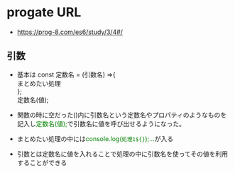 # progate URL

- https://prog-8.com/es6/study/3/4#/

## 引数

- 基本は const 定数名 = (引数名) =>{<br>まとめたい処理<br>};<br>定数名(値);

- 関数の時に空だった()内に引数名という定数名やプロパティのようなものを記入し<font color="green">定数名(値);</font>で引数名に値を呼び出せるようになった。

- まとめたい処理の中には<font color="green">console.log(`処理1${}`);…</font>が入る

- 引数とは定数名に値を入れることで処理の中に引数名を使ってその値を利用することができる
